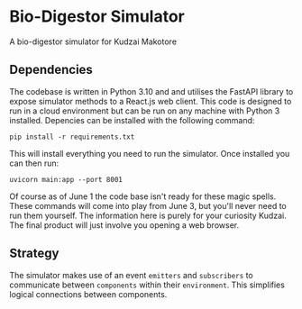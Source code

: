 # Bio-Digestor Simulator
A bio-digestor simulator for Kudzai Makotore

## Dependencies

The codebase is written in Python 3.10 and and utilises the FastAPI library to expose simulator methods to a React.js web client. This code is designed to run in a  cloud environment but can be run on any machine with Python 3 installed. Depencies can be installed with the following command:

```
pip install -r requirements.txt
```

This will install everything you need to run the simulator. Once installed you can then run:

```
uvicorn main:app --port 8001
```
Of course as of June 1 the code base isn't ready for these magic spells. These commands will come into play from June 3, but you'll never need to run them yourself. The information here is purely for your curiosity Kudzai. The final product will just involve you opening a web browser.

## Strategy

The simulator makes use of an event `emitters` and `subscribers` to communicate between `components` within their `environment`. This simplifies logical connections between components.
